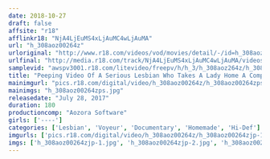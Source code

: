 ```yaml
---
date: 2018-10-27
draft: false
affsite: "r18"
afflinkr18: "NjA4LjEuMS4xLjAuMC4wLjAuMA"
url: "h_308aoz00264z"
urloriginal: "http://www.r18.com/videos/vod/movies/detail/-/id=h_308aoz00264z"
urlfinal: "http://media.r18.com/track/NjA4LjEuMS4xLjAuMC4wLjAuMA/videos/vod/movies/detail/-/id=h_308aoz00264z"
samplevid: "awspv3001.r18.com/litevideo/freepv/h/h_3/h_308aoz264z/h_308aoz264z_dmb_w.mp4"
title: "Peeping Video Of A Serious Lesbian Who Takes A Lady Home A Complete Hidden Camera Document Of What Happens When A Woman Succumbs To The Pleasure Of A Woman"
mainimgurl: "pics.r18.com/digital/video/h_308aoz00264z/h_308aoz00264zps.jpg"
mainimgs: "h_308aoz00264zps.jpg"
releasedate: "July 28, 2017"
duration: 180
productioncomp: "Aozora Software"
girls: ['----']
categories: ['Lesbian', 'Voyeur', 'Documentary', 'Homemade', 'Hi-Def']
imgurls: ['pics.r18.com/digital/video/h_308aoz00264z/h_308aoz00264zjp-1.jpg', 'pics.r18.com/digital/video/h_308aoz00264z/h_308aoz00264zjp-2.jpg', 'pics.r18.com/digital/video/h_308aoz00264z/h_308aoz00264zjp-3.jpg', 'pics.r18.com/digital/video/h_308aoz00264z/h_308aoz00264zjp-4.jpg', 'pics.r18.com/digital/video/h_308aoz00264z/h_308aoz00264zjp-5.jpg', 'pics.r18.com/digital/video/h_308aoz00264z/h_308aoz00264zjp-6.jpg', 'pics.r18.com/digital/video/h_308aoz00264z/h_308aoz00264zjp-7.jpg', 'pics.r18.com/digital/video/h_308aoz00264z/h_308aoz00264zjp-8.jpg', 'pics.r18.com/digital/video/h_308aoz00264z/h_308aoz00264zjp-9.jpg', 'pics.r18.com/digital/video/h_308aoz00264z/h_308aoz00264zjp-10.jpg', 'pics.r18.com/digital/video/h_308aoz00264z/h_308aoz00264zjp-11.jpg', 'pics.r18.com/digital/video/h_308aoz00264z/h_308aoz00264zjp-12.jpg', 'pics.r18.com/digital/video/h_308aoz00264z/h_308aoz00264zjp-13.jpg', 'pics.r18.com/digital/video/h_308aoz00264z/h_308aoz00264zjp-14.jpg', 'pics.r18.com/digital/video/h_308aoz00264z/h_308aoz00264zjp-15.jpg', 'pics.r18.com/digital/video/h_308aoz00264z/h_308aoz00264zjp-16.jpg', 'pics.r18.com/digital/video/h_308aoz00264z/h_308aoz00264zjp-17.jpg', 'pics.r18.com/digital/video/h_308aoz00264z/h_308aoz00264zjp-18.jpg', 'pics.r18.com/digital/video/h_308aoz00264z/h_308aoz00264zjp-19.jpg', 'pics.r18.com/digital/video/h_308aoz00264z/h_308aoz00264zjp-20.jpg']
imgs: ['h_308aoz00264zjp-1.jpg', 'h_308aoz00264zjp-2.jpg', 'h_308aoz00264zjp-3.jpg', 'h_308aoz00264zjp-4.jpg', 'h_308aoz00264zjp-5.jpg', 'h_308aoz00264zjp-6.jpg', 'h_308aoz00264zjp-7.jpg', 'h_308aoz00264zjp-8.jpg', 'h_308aoz00264zjp-9.jpg', 'h_308aoz00264zjp-10.jpg', 'h_308aoz00264zjp-11.jpg', 'h_308aoz00264zjp-12.jpg', 'h_308aoz00264zjp-13.jpg', 'h_308aoz00264zjp-14.jpg', 'h_308aoz00264zjp-15.jpg', 'h_308aoz00264zjp-16.jpg', 'h_308aoz00264zjp-17.jpg', 'h_308aoz00264zjp-18.jpg', 'h_308aoz00264zjp-19.jpg', 'h_308aoz00264zjp-20.jpg']
---
```

